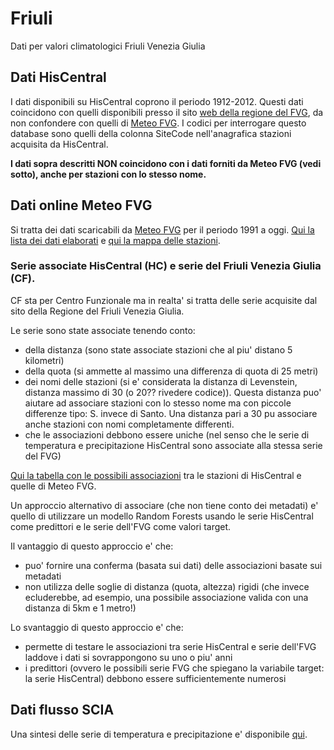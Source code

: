 # Friuli

Dati per valori climatologici Friuli Venezia Giulia

## Dati HisCentral

I dati disponibili su HisCentral coprono il periodo 1912-2012. Questi dati coincidono con quelli disponibili presso il sito [web della regione del FVG](http://www.regione.fvg.it/rafvg/cms/RAFVG/ambiente-territorio/tutela-ambiente-gestione-risorse-naturali/FOGLIA205/#id4), da non confondere con quelli di [Meteo FVG](https://www.meteo.fvg.it/archivio.php?ln=&p=dati). I codici per interrogare questo database sono quelli della colonna SiteCode nell'anagrafica stazioni acquisita da HisCentral.

**I dati sopra descritti NON coincidono con i dati forniti da Meteo FVG (vedi sotto), anche per stazioni con lo stesso nome.**

## Dati online Meteo FVG

Si tratta dei dati scaricabili da [Meteo FVG](https://www.meteo.fvg.it/archivio.php?ln=&p=dati) per il periodo 1991 a oggi. 
[Qui la lista dei dati elaborati](./docs_dati_online/scaricati.md) e [qui la mappa delle stazioni](https://github.com/valori-climatologici-1991-2020/Friuli/blob/main/selenium/mappa_stazioni/friuli_ana.geojson).

### Serie associate HisCentral (HC) e serie del Friuli Venezia Giulia (CF).

CF sta per Centro Funzionale ma in realta' si tratta delle serie acquisite dal sito della Regione del Friuli Venezia Giulia.

Le serie sono state associate tenendo conto:
- della distanza (sono state associate stazioni che al piu' distano 5 kilometri)
- della quota (si ammette al massimo una differenza di quota di 25 metri)
- dei nomi delle stazioni (si e' considerata la distanza di Levenstein, distanza massimo di 30 (o 20?? rivedere codice)). Questa distanza puo' aiutare ad associare stazioni con lo stesso nome ma con piccole differenze tipo: S. invece di Santo. Una distanza pari a 30 pu associare anche stazioni con nomi completamente differenti.
- che le associazioni debbono essere uniche (nel senso che le serie di temperatura e precipitazione HisCentral sono associate alla stessa serie del FVG)

[Qui la tabella con le possibili associazioni](./docs_dati_online/associazione_HC_meteoFVG.md) tra le stazioni di HisCentral e quelle di Meteo FVG.

Un approccio alternativo di associare (che non tiene conto dei metadati) e' quello di utilizzare un modello Random Forests usando le serie HisCentral come predittori e le serie dell'FVG come valori target. 

Il vantaggio di questo approccio e' che:
- puo' fornire una conferma (basata sui dati) delle associazioni basate sui metadati
- non utilizza delle soglie di distanza (quota, altezza) rigidi (che invece ecluderebbe, ad esempio, una possibile associazione valida con una distanza di 5km e 1 metro!)

Lo svantaggio di questo approccio e' che:
- permette di testare le associazioni tra serie HisCentral e serie dell'FVG laddove i dati si sovrappongono su uno o piu' anni
- i predittori (ovvero le possibili serie FVG che spiegano la variabile target: la serie HisCentral) debbono essere sufficientemente numerosi 


## Dati flusso SCIA

Una sintesi delle serie di temperatura e precipitazione e' disponibile [qui](https://valori-climatologici-1991-2020.github.io/Friuli/).
